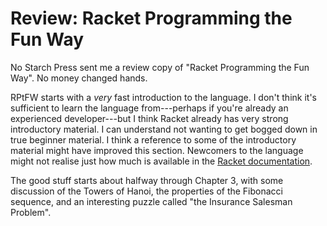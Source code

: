# Review: Racket Programming the Fun Way

No Starch Press sent me a review copy of "Racket Programming the Fun Way". No money changed hands.

RPtFW starts with a *very* fast introduction to the language. I don't think it's sufficient to learn the language from---perhaps if you're already an experienced developer---but I think Racket already has very strong introductory material. I can understand not wanting to get bogged down in true beginner material. I think a reference to some of the introductory material might have improved this section. Newcomers to the language might not realise just how much is available in the [Racket documentation][racket-docs].

The good stuff starts about halfway through Chapter 3, with some discussion of the Towers of Hanoi, the properties of the Fibonacci sequence, and an interesting puzzle called "the Insurance Salesman Problem".

[racket-docs]: https://docs.racket-lang.org/


